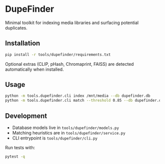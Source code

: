 # DupeFinder

Minimal toolkit for indexing media libraries and surfacing potential duplicates.

## Installation

```bash
pip install -r tools/dupefinder/requirements.txt
```

Optional extras (CLIP, pHash, Chromaprint, FAISS) are detected automatically when installed.

## Usage

```bash
python -m tools.dupefinder.cli index /mnt/media --db dupefinder.db
python -m tools.dupefinder.cli match --threshold 0.85 --db dupefinder.db
```

## Development

- Database models live in `tools/dupefinder/models.py`
- Matching heuristics are in `tools/dupefinder/service.py`
- CLI entrypoint is `tools/dupefinder/cli.py`

Run tests with:

```bash
pytest -q
```
